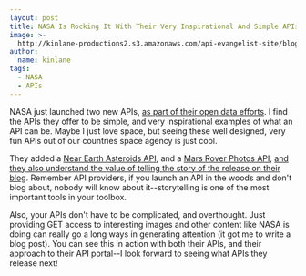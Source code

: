 ```yaml
---
layout: post
title: NASA Is Rocking It With Their Very Inspirational And Simple APIs
image: >-
  http://kinlane-productions2.s3.amazonaws.com/api-evangelist-site/blog/mars-rover-photo.jpg
author:
  name: kinlane
tags:
  - NASA
  - APIs
---
```

NASA just launched two new APIs, [as part of their open data efforts](https://open.nasa.gov/). I find the APIs they offer to be simple, and very inspirational examples of what an API can be. Maybe I just love space, but seeing these well designed, very fun APIs out of our countries space agency is just cool.

They added a [Near Earth Asteroids API](https://api.nasa.gov/api.html#NeoWS), and a [Mars Rover Photos API](https://api.nasa.gov/api.html#MarsPhotos), [and they also understand the value of telling the story of the release on their blog](https://open.nasa.gov/blog/mars-photos-and-asteroids-are-just-get-request-away/). Remember API providers, if you launch an API in the woods and don't blog about, nobody will know about it--storytelling is one of the most important tools in your toolbox.

Also, your APIs don't have to be complicated, and overthought. Just providing GET access to interesting images and other content like NASA is doing can really go a long ways in generating attention (it got me to write a blog post). You can see this in action with both their APIs, and their approach to their API portal--I look forward to seeing what APIs they release next!